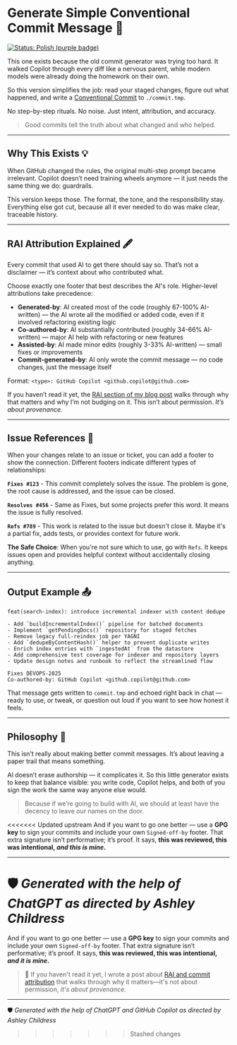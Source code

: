 # Generate Simple Conventional Commit Message 🧠

[![Status: Polish (purple badge)](https://img.shields.io/badge/status-polish-9B5DE5.svg)]()

This one exists because the old commit generator was trying too hard. It walked Copilot through every diff like a nervous parent, while modern models were already doing the homework on their own.

So this version simplifies the job: read your staged changes, figure out what happened, and write a [Conventional Commit](https://www.conventionalcommits.org/en/v1.0.0/) to `./commit.tmp`.

No step-by-step rituals. No noise. Just intent, attribution, and accuracy.

> Good commits tell the truth about what changed and who helped.

---

## Why This Exists 💡

When GitHub changed the rules, the original multi-step prompt became irrelevant. Copilot doesn’t need training wheels anymore — it just needs the same thing we do: guardrails.

This version keeps those. The format, the tone, and the responsibility stay. Everything else got cut, because all it ever needed to do was make clear, traceable history.

---

## RAI Attribution Explained 🖋️

Every commit that used AI to get there should say so. That’s not a disclaimer — it’s context about who contributed what.

Choose exactly one footer that best describes the AI's role. Higher-level attributions take precedence:

- **Generated-by**: AI created most of the code (roughly 67-100% AI-written) — the AI wrote all the modified or added code, even if it involved refactoring existing logic
- **Co-authored-by**: AI substantially contributed (roughly 34-66% AI-written) — major AI help with refactoring or new features
- **Assisted-by**: AI made minor edits (roughly 3-33% AI-written) — small fixes or improvements
- **Commit-generated-by**: AI only wrote the commit message — no code changes, just the message itself

Format: `<type>: GitHub Copilot <github.copilot@github.com>`

If you haven’t read it yet, the [RAI section of my blog post](https://dev.to/anchildress1/can-we-set-the-record-straight-ai-content-and-a-bit-of-sanity-1inj#5-ai-code-is-ai-content-writers-you-too) walks through why that matters and why I’m not budging on it. This isn’t about permission. *It’s about provenance.*

---

## Issue References 🔗

When your changes relate to an issue or ticket, you can add a footer to show the connection. Different footers indicate different types of relationships:

**`Fixes #123`** - This commit completely solves the issue. The problem is gone, the root cause is addressed, and the issue can be closed.

**`Resolves #456`** - Same as Fixes, but some projects prefer this word. It means the issue is fully resolved.

**`Refs #789`** - This work is related to the issue but doesn't close it. Maybe it's a partial fix, adds tests, or provides context for future work.

**The Safe Choice**: When you're not sure which to use, go with `Refs`. It keeps issues open and provides helpful context without accidentally closing anything.

---

## Output Example 📤

```text
feat(search-index): introduce incremental indexer with content dedupe

- Add `buildIncrementalIndex()` pipeline for batched documents
- Implement `getPendingDocs()` repository for staged fetches
- Remove legacy full-reindex job per YAGNI
- Add `dedupeByContentHash()` helper to prevent duplicate writes
- Enrich index entries with `ingestedAt` from the datastore
- Add comprehensive test coverage for indexer and repository layers
- Update design notes and runbook to reflect the streamlined flow

Fixes DEVOPS-2025
Co-authored-by: GitHub Copilot <github.copilot@github.com>
```

That message gets written to `commit.tmp` and echoed right back in chat — ready to use, or tweak, or question out loud if you want to see how honest it feels.

---

## Philosophy 🧭

This isn’t really about making better commit messages. It’s about leaving a paper trail that means something.

AI doesn’t erase authorship — it complicates it. So this little generator exists to keep that balance visible: you write code, Copilot helps, and both of you sign the work the same way anyone else would.

> Because if we’re going to build with AI, we should at least have the decency to leave our names on the door.

<<<<<<< Updated upstream
And if you want to go one better — use a **GPG key** to sign your commits and include your own `Signed-off-by` footer. That extra signature isn’t performative; it’s proof. It says, **this was reviewed, this was intentional, *and this is mine*.**

---

# 🛡️ *Generated with the help of ChatGPT as directed by Ashley Childress*

And if you want to go one better — use a **GPG key** to sign your commits and include your own `Signed-off-by` footer. That extra signature isn’t performative; it’s proof. It says, **this was reviewed, this was intentional, *and it is mine*.**

> 🦄 If you haven't read it yet, I wrote a post about [RAI and commit attribution](https://dev.to/anchildress1/did-ai-erase-attribution-your-git-history-is-missing-a-co-author-1m2l) that walks through why it matters—it's not about permission, *it's about provenance.*

---

🛡️ *Generated with the help of ChatGPT and GitHub Copilot as directed by Ashley Childress*

> > > > > > > Stashed changes

